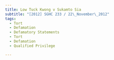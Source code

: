 ```yaml
---
title: Low Tuck Kwong v Sukamto Sia 
subtitle: "[2012] SGHC 233 / 22\_November\_2012"
tags:
  - Tort
  - Defamation
  - Defamatory Statements
  - Tort
  - Defamation
  - Qualified Privilege

---
```


